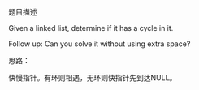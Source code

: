 题目描述

Given a linked list, determine if it has a cycle in it.

Follow up:
Can you solve it without using extra space?

思路：

快慢指针。有环则相遇，无环则快指针先到达NULL。
